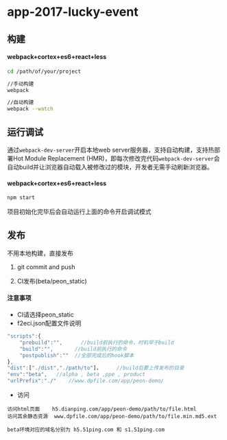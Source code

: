 # app-2017-lucky-event
## 构建

#### webpack+cortex+es6+react+less

```sh
cd /path/of/your/project

//手动构建
webpack

//自动构建
webpack --watch
```

## 运行调试

通过`webpack-dev-server`开启本地web server服务器，支持自动构建，支持热部署Hot Module Replacement (HMR)，即每次修改完代码`webpack-dev-server`会自动build并让浏览器自动载入被修改过的模块，开发者无需手动刷新浏览器。


#### webpack+cortex+es6+react+less

```sh
npm start
```
项目初始化完毕后会自动运行上面的命令开启调试模式

## 发布
不用本地构建，直接发布
1.  git commit and push

2.  CI发布(beta/peon_static)
#### 注意事项
*	CI请选择peon_static
*	f2eci.json配置文件说明

```javascript
"scripts":{
	"prebuild":"",		//build前执行的命令，时机早于build
   	"build":"",       //build前执行的命令
   	"postpublish":""  //全部完成后的hook脚本
},
"dist":["./dist","./path/to"]，     //build后要上传发布的目录
"env":"beta",	//alpha , beta ,ppe , product
"urlPrefix":"./"	//www.dpfile.com/app/peon-demo/
```
	
*	访问

```
访问html页面    h5.dianping.com/app/peon-demo/path/to/file.html
访问其余静态资源  www.dpfile.com/app/peon-demo/path/to/file.min.md5.ext

beta环境对应的域名分别为 h5.51ping.com 和 s1.51ping.com
```